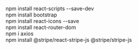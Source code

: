 npm install react-scripts --save-dev <br>
npm install bootstrap <br>
npm install react-icons --save <br>
npm install react-router-dom <br>
npm i axios <br>
npm install @stripe/react-stripe-js @stripe/stripe-js<br>
